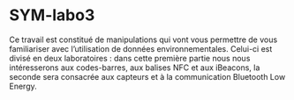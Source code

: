 # SYM-labo3
Ce travail est constitué de manipulations qui vont vous permettre de vous familiariser avec l’utilisation de données environnementales. 
Celui-ci est divisé en deux laboratoires : dans cette première partie nous nous intéresserons aux codes-barres, aux balises NFC et aux iBeacons, la seconde sera consacrée aux capteurs et à la communication Bluetooth Low Energy.
